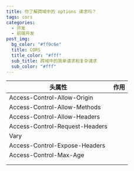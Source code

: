 ```yaml
---
title: 你了解跨域中的 options 请求吗？
tags: cors
categories:
  - 开发
  - 前端开发
post_img:
  bg_color: "#ff9c6e"
  title: CORS
  title_color: "#fff"
  sub_title: 跨域中的简单请求和复杂请求
  sub_color: "#fff"
---
```


| 头属性                      | 作用 |
| --------------------------- | ---- |
| Access-Control-Allow-Origin |
| Access-Control-Allow-Methods |
| Access-Control-Allow-Headers |
| Access-Control-Request-Headers |
| Vary |
| Access-Control-Expose-Headers |
| Access-Control-Max-Age |
|  |
|  |
